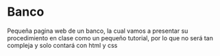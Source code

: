 # Banco
Pequeña pagina web de un banco, la cual vamos a presentar su procedimiento en clase como un pequeño tutorial, por lo que no será tan compleja y solo contará con html y css
